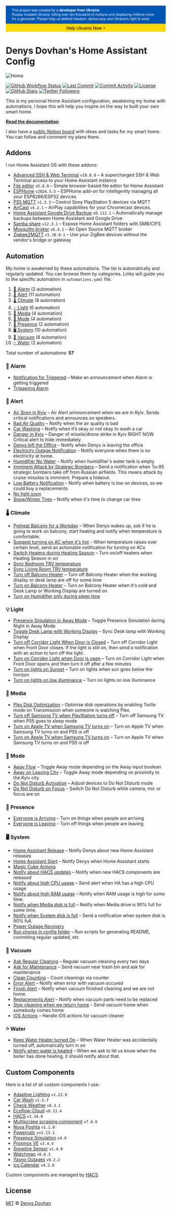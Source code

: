 [![SWUbanner](https://raw.githubusercontent.com/vshymanskyy/StandWithUkraine/main/banner-direct-single.svg)](https://stand-with-ukraine.pp.ua/)

# Denys Dovhan's Home Assistant Config

![Home](https://github.com/denysdovhan/smart-home/assets/3459374/6085c456-0842-4313-934b-44245888c59f)

[![GitHub Workflow Status][github-img]][github-url]
[![Last Commit][last-commit-img]][github-url]
[![Commit Activity][commit-activity-img]][github-url]
[![License][license-img]][license-url]
[![GitHub Stars][stars-img]][github-url]
[![Twitter Followers][twitter-img]][twitter-url]

This is my personal Home Assistant configuration, awakening my home with automations. I hope this will help you inspire on the way to built your own smart home.

[**Read the documentation**](https://denysdovhan.com/smart-home)

I also have a [public Notion board](https://www.notion.so/denysdovhan/f09ea06da5db4cfa84d3ca50417b93b2?v=5fccab53c2fd4ac188ee0b92c2ca1cb9) with ideas and tasks for my smart home. You can follow and comment my plans there.

## Addons

I run Home Assistant OS with these addons:

<!-- start-addons -->

- [Advanced SSH & Web Terminal](https://github.com/hassio-addons/addon-ssh) `v18.0.0` – A supercharged SSH & Web Terminal access to your Home Assistant instance
- [File editor](https://github.com/home-assistant/addons/tree/master/configurator) `v5.8.0` – Simple browser-based file editor for Home Assistant
- [ESPHome](https://esphome.io/) `v2024.5.5` – ESPHome add-on for intelligently managing all your ESP8266/ESP32 devices
- [PS5 MQTT](https://github.com/FunkeyFlo/ps5-mqtt/tree/main/add-ons/ps5-mqtt) `v1.3.3` – Control Sony PlayStation 5 devices via MQTT
- [AirCast](https://github.com/hassio-addons/addon-aircast) `v4.2.1` – AirPlay capabilities for your Chromecast devices.
- [Home Assistant Google Drive Backup](https://github.com/sabeechen/hassio-google-drive-backup) `v0.112.1` – Automatically manage backups between Home Assistant and Google Drive
- [Samba share](https://github.com/home-assistant/addons/tree/master/samba) `v12.3.1` – Expose Home Assistant folders with SMB/CIFS
- [Mosquitto broker](https://github.com/home-assistant/addons/tree/master/mosquitto) `v6.4.1` – An Open Source MQTT broker
- [Zigbee2MQTT](https://github.com/zigbee2mqtt/hassio-zigbee2mqtt/tree/master/zigbee2mqtt) `v1.38.0-1` – Use your ZigBee devices without the vendor's bridge or gateway
<!-- end-addons -->

## Automation

My home is awakened by these automations. The list is automatically and regularly updated. You can browse them by categories. Links will guide you to the specific automation in `automations.yaml` file.

<!-- start-automations -->

1. [🚨 Alarm](#-alarm) (2 automation)
1. [🔔 Alert](#-alert) (11 automation)
1. [🌡️ Climate](#-climate) (8 automation)
1. [💡 Light](#-light) (6 automation)
1. [🎵 Media](#-media) (4 automation)
1. [🚦 Mode](#-mode) (4 automation)
1. [🔘 Presence](#-presence) (2 automation)
1. [🖥️ System](#-system) (10 automation)
1. [🧹 Vacuum](#-vacuum) (8 automation)
1. [💦 Water](#-water) (2 automation)

Total number of automations: **57**️

### 🚨 Alarm

- [Notification for Triggered](https://github.com/denysdovhan/home-assistant-config/blob/76abb5d0e89160ccc80955a28fca1386cb6d6712/automations.yaml#L75) – Make an announcement when Alarm is getting triggered
- [Triggering Alarm](https://github.com/denysdovhan/home-assistant-config/blob/76abb5d0e89160ccc80955a28fca1386cb6d6712/automations.yaml#L52)

### 🔔 Alert

- [Air Siren in Kyiv](https://github.com/denysdovhan/home-assistant-config/blob/76abb5d0e89160ccc80955a28fca1386cb6d6712/automations.yaml#L1) – Air Alert announcement when we are in Kyiv. Sends critical notifications and announces on speakers.
- [Bad Air Quality](https://github.com/denysdovhan/home-assistant-config/blob/76abb5d0e89160ccc80955a28fca1386cb6d6712/automations.yaml#L359) – Notify when the air quality is bad
- [Car Washing](https://github.com/denysdovhan/home-assistant-config/blob/76abb5d0e89160ccc80955a28fca1386cb6d6712/automations.yaml#L419) – Notify when it’s okay or not okay to wash a car
- [Danger in Kyiv](https://github.com/denysdovhan/home-assistant-config/blob/76abb5d0e89160ccc80955a28fca1386cb6d6712/automations.yaml#L2247) – Danger of missile/drone strike in Kyiv RIGHT NOW. Critical alert to hide immediately.
- [Denys left the Office](https://github.com/denysdovhan/home-assistant-config/blob/76abb5d0e89160ccc80955a28fca1386cb6d6712/automations.yaml#L2116) – Notify when Denys is leaving the office
- [Electricity Outage Notification](https://github.com/denysdovhan/home-assistant-config/blob/76abb5d0e89160ccc80955a28fca1386cb6d6712/automations.yaml#L2371) – Notify everyone when there is no electricity at home.
- [Humidifier No Water](https://github.com/denysdovhan/home-assistant-config/blob/76abb5d0e89160ccc80955a28fca1386cb6d6712/automations.yaml#L393) – Notify when humidifier's water tank is empty
- [Imminent Attack by Strategic Bombers](https://github.com/denysdovhan/home-assistant-config/blob/76abb5d0e89160ccc80955a28fca1386cb6d6712/automations.yaml#L2348) – Send a notification when Tu-95 strategic bombers take off from Russian airfields. This means attack by cruise missiles is imminent. Prepare a hideout.
- [Low Battery Notification](https://github.com/denysdovhan/home-assistant-config/blob/76abb5d0e89160ccc80955a28fca1386cb6d6712/automations.yaml#L2426) – Notify when battery is low on devices, so we could buy a replacements.
- [No light soon](https://github.com/denysdovhan/home-assistant-config/blob/76abb5d0e89160ccc80955a28fca1386cb6d6712/automations.yaml#L2509)
- [Snow/Winter Tires](https://github.com/denysdovhan/home-assistant-config/blob/76abb5d0e89160ccc80955a28fca1386cb6d6712/automations.yaml#L469) – Notify when it's time to change car tires

### 🌡️ Climate

- [Preheat Balcony for a Workday](https://github.com/denysdovhan/home-assistant-config/blob/76abb5d0e89160ccc80955a28fca1386cb6d6712/automations.yaml#L725) – When Denys wakes up, ask if he is going to work on balcony, start heating and notify when temperature is comfortable.
- [Suggest turning on AC when it's hot](https://github.com/denysdovhan/home-assistant-config/blob/76abb5d0e89160ccc80955a28fca1386cb6d6712/automations.yaml#LNone) – When temperature raises over certain level, send an actionable notification for turning on ACs
- [Switch Heaters during Heating Season](https://github.com/denysdovhan/home-assistant-config/blob/76abb5d0e89160ccc80955a28fca1386cb6d6712/automations.yaml#L560) – Turn on/off heaters when Heating Season in on
- [Sync Bedroom TRV temperature](https://github.com/denysdovhan/home-assistant-config/blob/76abb5d0e89160ccc80955a28fca1386cb6d6712/automations.yaml#L551)
- [Sync Living Room TRV temperature](https://github.com/denysdovhan/home-assistant-config/blob/76abb5d0e89160ccc80955a28fca1386cb6d6712/automations.yaml#L542)
- [Turn off Balcony Heater](https://github.com/denysdovhan/home-assistant-config/blob/76abb5d0e89160ccc80955a28fca1386cb6d6712/automations.yaml#L673) – Turn off Balcony Heater when the working display or desk lamp are off for some time
- [Turn on Balcony Heater](https://github.com/denysdovhan/home-assistant-config/blob/76abb5d0e89160ccc80955a28fca1386cb6d6712/automations.yaml#L633) – Turn on Balcony Heater when it's cold and Desk Lamp or Working Display are turned on
- [Turn on Humidifier only during sleep time](https://github.com/denysdovhan/home-assistant-config/blob/76abb5d0e89160ccc80955a28fca1386cb6d6712/automations.yaml#L1853)

### 💡 Light

- [Presence Simulation in Away Mode](https://github.com/denysdovhan/home-assistant-config/blob/76abb5d0e89160ccc80955a28fca1386cb6d6712/automations.yaml#L1111) – Toggle Presence Simulation during Night in Away Mode
- [Toggle Desk Lamp with Working Display](https://github.com/denysdovhan/home-assistant-config/blob/76abb5d0e89160ccc80955a28fca1386cb6d6712/automations.yaml#L1026) – Sync Desk lamp with Working Display
- [Turn off Corridor Light When Door is Closed](https://github.com/denysdovhan/home-assistant-config/blob/76abb5d0e89160ccc80955a28fca1386cb6d6712/automations.yaml#L950) – Turn off Corridor Light when Front Door closes. If the light is still on, then send a notification with an action to turn off the light.
- [Turn on Corridor Light when Door is open](https://github.com/denysdovhan/home-assistant-config/blob/76abb5d0e89160ccc80955a28fca1386cb6d6712/automations.yaml#L927) – Turn on Corridor Light when Front Door opens and then turn it off after a few minutes
- [Turn on lights on Sunset](https://github.com/denysdovhan/home-assistant-config/blob/76abb5d0e89160ccc80955a28fca1386cb6d6712/automations.yaml#L819) – Turn on lights when sun goes below the horizon
- [Turn on lights on low illuminance](https://github.com/denysdovhan/home-assistant-config/blob/76abb5d0e89160ccc80955a28fca1386cb6d6712/automations.yaml#L868) – Turn on lights on low illuminance

### 🎵 Media

- [Plex Disk Optimization](https://github.com/denysdovhan/home-assistant-config/blob/76abb5d0e89160ccc80955a28fca1386cb6d6712/automations.yaml#L2476) – Optimise disk operations by enabling Turtle mode on Transmission when someone is watching Plex.
- [Turn off Samsung TV when PlayStation turns off](https://github.com/denysdovhan/home-assistant-config/blob/76abb5d0e89160ccc80955a28fca1386cb6d6712/automations.yaml#L95) – Turn off Samsung TV when PS5 goes to sleep mode
- [Turn on Apple TV when Samsung TV turns on](https://github.com/denysdovhan/home-assistant-config/blob/76abb5d0e89160ccc80955a28fca1386cb6d6712/automations.yaml#L2025) – Turn on Apple TV when Samsung TV turns on and PS5 is off
- [Turn on Apple TV when Samsung TV turns on](https://github.com/denysdovhan/home-assistant-config/blob/76abb5d0e89160ccc80955a28fca1386cb6d6712/automations.yaml#L2025) – Turn on Apple TV when Samsung TV turns on and PS5 is off

### 🚦 Mode

- [Away Flow](https://github.com/denysdovhan/home-assistant-config/blob/76abb5d0e89160ccc80955a28fca1386cb6d6712/automations.yaml#L1077) – Toggle Away mode depending on the Away input boolean
- [Away on Leaving City](https://github.com/denysdovhan/home-assistant-config/blob/76abb5d0e89160ccc80955a28fca1386cb6d6712/automations.yaml#L1087) – Toggle Away mode depending on proximity to the Kyiv city
- [Do Not Disturb Activation](https://github.com/denysdovhan/home-assistant-config/blob/76abb5d0e89160ccc80955a28fca1386cb6d6712/automations.yaml#L1042) – Adjust devices to Do Not Disturb mode
- [Do Not Disturb on Focus](https://github.com/denysdovhan/home-assistant-config/blob/76abb5d0e89160ccc80955a28fca1386cb6d6712/automations.yaml#L1059) – Switch Do Not Disturb while camera, mic or focus are on

### 🔘 Presence

- [Everyone is Arriving](https://github.com/denysdovhan/home-assistant-config/blob/76abb5d0e89160ccc80955a28fca1386cb6d6712/automations.yaml#L1139) – Turn on things when people are arriving
- [Everyone is Leaving](https://github.com/denysdovhan/home-assistant-config/blob/76abb5d0e89160ccc80955a28fca1386cb6d6712/automations.yaml#L1220) – Turn off things when people are leaving

### 🖥️ System

- [Home Assistant Release](https://github.com/denysdovhan/home-assistant-config/blob/76abb5d0e89160ccc80955a28fca1386cb6d6712/automations.yaml#L244) – Notify Denys about new Home Assistant releases
- [Home Assistant Start](https://github.com/denysdovhan/home-assistant-config/blob/76abb5d0e89160ccc80955a28fca1386cb6d6712/automations.yaml#L313) – Notify Denys when Home Assistant starts
- [Magic Cube Actions](https://github.com/denysdovhan/home-assistant-config/blob/76abb5d0e89160ccc80955a28fca1386cb6d6712/automations.yaml#L122)
- [Notify about HACS updates](https://github.com/denysdovhan/home-assistant-config/blob/76abb5d0e89160ccc80955a28fca1386cb6d6712/automations.yaml#L275) – Notify when new HACS components are released
- [Notify about high CPU usage](https://github.com/denysdovhan/home-assistant-config/blob/76abb5d0e89160ccc80955a28fca1386cb6d6712/automations.yaml#L2149) – Send alert when HA has a high CPU usage
- [Notify about high RAM usage](https://github.com/denysdovhan/home-assistant-config/blob/76abb5d0e89160ccc80955a28fca1386cb6d6712/automations.yaml#L2180) – Notify when RAM usage is high for some time.
- [Notify when Media disk is full](https://github.com/denysdovhan/home-assistant-config/blob/76abb5d0e89160ccc80955a28fca1386cb6d6712/automations.yaml#L333) – Notify when Media drive is 90% full for some time.
- [Notify when System disk is full](https://github.com/denysdovhan/home-assistant-config/blob/76abb5d0e89160ccc80955a28fca1386cb6d6712/automations.yaml#L2217) – Send a notification when system disk is 90% full.
- [Power Outage Recovery](https://github.com/denysdovhan/home-assistant-config/blob/76abb5d0e89160ccc80955a28fca1386cb6d6712/automations.yaml#L1724)
- [Run chores in config folder](https://github.com/denysdovhan/home-assistant-config/blob/76abb5d0e89160ccc80955a28fca1386cb6d6712/automations.yaml#L2104) – Run scripts for generating README, commiting regular updated, etc

### 🧹 Vacuum

- [Ask Regular Cleaning](https://github.com/denysdovhan/home-assistant-config/blob/76abb5d0e89160ccc80955a28fca1386cb6d6712/automations.yaml#L1298) – Regular vacuum cleaning every two days
- [Ask for Maintenance](https://github.com/denysdovhan/home-assistant-config/blob/76abb5d0e89160ccc80955a28fca1386cb6d6712/automations.yaml#L1437) – Send vacuum near trash bin and ask for maintenance
- [Clean Counting](https://github.com/denysdovhan/home-assistant-config/blob/76abb5d0e89160ccc80955a28fca1386cb6d6712/automations.yaml#L2087) – Count cleanings via counter
- [Error Alert](https://github.com/denysdovhan/home-assistant-config/blob/76abb5d0e89160ccc80955a28fca1386cb6d6712/automations.yaml#L1409) – Notify when error with vacuum occured
- [Finish Alert](https://github.com/denysdovhan/home-assistant-config/blob/76abb5d0e89160ccc80955a28fca1386cb6d6712/automations.yaml#L1376) – Notify when vacuum finished cleaning and we are not home.
- [Replacements Alert](https://github.com/denysdovhan/home-assistant-config/blob/76abb5d0e89160ccc80955a28fca1386cb6d6712/automations.yaml#L1505) – Notify when vacuum parts need to be replaced
- [Stop cleaning when we return home](https://github.com/denysdovhan/home-assistant-config/blob/76abb5d0e89160ccc80955a28fca1386cb6d6712/automations.yaml#L1358) – Send vacuum home when somebody comes home
- [iOS Actions](https://github.com/denysdovhan/home-assistant-config/blob/76abb5d0e89160ccc80955a28fca1386cb6d6712/automations.yaml#L1585) – Handle iOS actions for vacuum cleaner

### 💦 Water

- [Keep Water Heater turned On](https://github.com/denysdovhan/home-assistant-config/blob/76abb5d0e89160ccc80955a28fca1386cb6d6712/automations.yaml#L2060) – When Water Heater was accidentally turned off, automatically turn in on
- [Notify when water is heated](https://github.com/denysdovhan/home-assistant-config/blob/76abb5d0e89160ccc80955a28fca1386cb6d6712/automations.yaml#L1656) – When we ask to let us know when the boiler has done heating, it should notify about that.
<!-- end-automations -->

## Custom Components

Here is a list of all custom components I use:

<!-- start-custom-components -->

- [Adaptive Lighting](https://github.com/basnijholt/adaptive-lighting#readme) `v1.22.0`
- [Car Wash](https://github.com/Limych/ha-car_wash) `v1.5.7`
- [Check Weather](https://github.com/denysdovhan/ha-check-weather) `v0.3.1`
- [Ecoflow-Cloud](https://github.com/tolwi/hassio-ecoflow-cloud) `v0.13.4`
- [HACS](https://hacs.xyz/docs/configuration/start) `v1.34.0`
- [Multiscrape scraping component](https://github.com/danieldotnl/ha-multiscrape) `v7.0.0`
- [Nova Poshta](https://github.com/krasnoukhov/homeassistant-nova-poshta) `v1.1.0`
- [Powercalc](https://github.com/bramstroker/homeassistant-powercalc) `vv1.13.1`
- [Presence Simulation](https://github.com/slashback100/presence_simulation) `v4.9`
- [Proxmox VE](https://github.com/dougiteixeira/proxmoxve) `v3.4.4`
- [Snowtire Sensor](https://github.com/Limych/ha-snowtire) `v1.4.9`
- [Watchman](https://github.com/dummylabs/thewatchman) `v0.6.3`
- [Yasno Outages](https://github.com/denysdovhan/ha-yasno-outages) `v0.2.2`
- [ics Calendar](https://github.com/franc6/ics_calendar) `v4.2.0`
<!-- end-custom-components -->

Custom components are managed by [HACS](https://hacs.xyz/).

## License

[MIT][license-url] © [Denys Dovhan][denysdovhan]

<!-- References -->

[github-url]: https://github.com/denysdovhan/home-assistant-config
[github-img]: https://img.shields.io/github/actions/workflow/status/denysdovhan/home-assistant-config/homeassistant.yml?style=flat-square
[last-commit-img]: https://img.shields.io/github/last-commit/denysdovhan/home-assistant-config?style=flat-square
[commit-activity-img]: https://img.shields.io/github/commit-activity/m/denysdovhan/home-assistant-config?style=flat-square
[license-url]: https://github.com/denysdovhan/home-assistant-config/blob/master/LICENSE
[license-img]: https://img.shields.io/github/license/denysdovhan/home-assistant-config?style=flat-square
[twitter-url]: https://twitter.com/denysdovhan
[twitter-img]: https://img.shields.io/twitter/follow/denysdovhan?label=Follow
[stars-img]: https://img.shields.io/github/stars/denysdovhan/home-assistant-config?style=social
[denysdovhan]: https://denysdovhan.com
